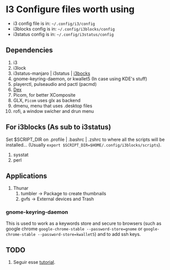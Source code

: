 # I3 Configure files worth using

 - i3 config file is in: `~/.config/i3/config`
 - i3blocks config is in: `~/.config/i3blocks/config`
 - i3status config is in: `~/.config/i3status/config`

## Dependencies

1. i3
1. i3lock
1. i3status-manjaro | i3status | [i3bocks](https://github.com/vivien/i3blocks)
1. gnome-keyring-daemon, or kwallet5 (In case using KDE's stuff)
1. playerctl, pulseaudio and pactl (pacmd)
1. [Dex](https://github.com/jceb/dex)
1. Picom, for better XComposite
1. GLX, `Picom` uses glx as backend
1. dmenu, menu that uses .desktop files
1. rofi, a window swicher and drun menu

## For i3blocks (As sub to i3status)

Set $SCRIPT_DIR on .profile | .bashrc | .zshrc to where all the scripts will be installed... (Usually `export $SCRIPT_DIR=$HOME/.config/i3blocks/scripts`).

1. sysstat
2. perl

## Applications

1. Thunar
    1. tumbler -> Package to create thumbnails
    2. gvfs -> External devices and Trash

### gnome-keyring-daemon
This is used to work as a keywords store and secure to browsers (such as google chrome `google-chrome-stable --password-store=gnome` or `google-chrome-stable --password-store=kwallet5`) and to add ssh keys.

## TODO

1. Seguir esse [tutorial](https://github.com/addy-dclxvi/i3-starterpack/tree/master).

